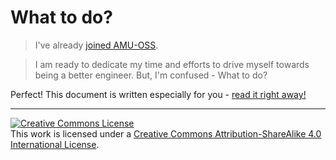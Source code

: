 # What to do?

> I've already [joined AMU-OSS][slack].

> I am ready to dedicate my time and efforts to drive myself towards being a better engineer. But, I'm confused - What to do?

Perfect! This document is written especially for you - [read it right away!][li]

[slack]: https://amu-oss.slack.com
[li]: https://whattodo.readthedocs.io

---

<a rel="license" href="http://creativecommons.org/licenses/by-sa/4.0/"><img alt="Creative Commons License" style="border-width:0" src="https://i.creativecommons.org/l/by-sa/4.0/88x31.png" /></a><br />This work is licensed under a <a rel="license" href="http://creativecommons.org/licenses/by-sa/4.0/">Creative Commons Attribution-ShareAlike 4.0 International License</a>.
